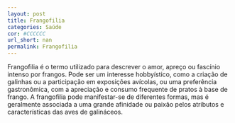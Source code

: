 ```yaml
---
layout: post
title: Frangofilia
categories: Saúde
cor: #CCCCCC
url_short: nan
permalink: Frangofilia
---
```

Frangofilia é o termo utilizado para descrever o amor, apreço ou fascínio intenso por frangos. Pode ser um interesse hobbyístico, como a criação de galinhas ou a participação em exposições avícolas, ou uma preferência gastronômica, com a apreciação e consumo frequente de pratos à base de frango. A frangofilia pode manifestar-se de diferentes formas, mas é geralmente associada a uma grande afinidade ou paixão pelos atributos e características das aves de galináceos.
